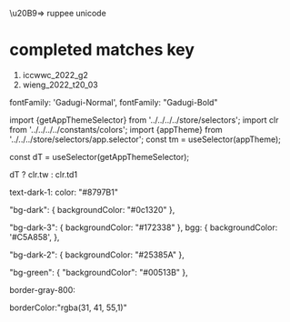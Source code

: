 \u20B9=> ruppee unicode

# completed matches key

1. iccwwc_2022_g2
2. wieng_2022_t20_03

fontFamily: 'Gadugi-Normal',
fontFamily: "Gadugi-Bold"

import {getAppThemeSelector} from '../../../../store/selectors';
import clr from '../../../../constants/colors';
import {appTheme} from '../../../store/selectors/app.selector';
const tm = useSelector(appTheme);

const dT = useSelector(getAppThemeSelector);

dT ? clr.tw : clr.td1

text-dark-1:
color: "#8797B1"

"bg-dark": {
backgroundColor: "#0c1320"
},

"bg-dark-3": {
backgroundColor: "#172338"
},
bgg: {
backgroundColor: '#C5A858',
},

"bg-dark-2": {
backgroundColor: "#25385A"
},

"bg-green": {
"backgroundColor": "#00513B"
},

border-gray-800:

borderColor:"rgba(31, 41, 55,1)"
